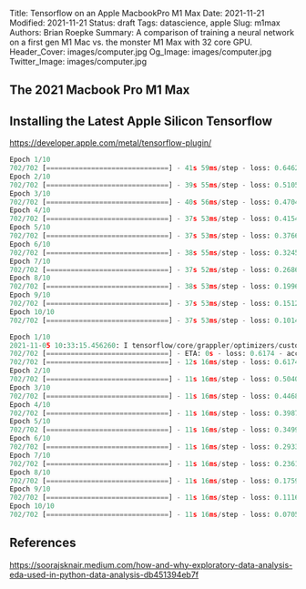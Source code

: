 Title: Tensorflow on an Apple MacbookPro M1 Max
Date: 2021-11-21
Modified: 2021-11-21
Status: draft
Tags: datascience, apple
Slug: m1max
Authors: Brian Roepke
Summary: A comparison of training a neural network on a first gen M1 Mac vs. the monster M1 Max with 32 core GPU.
Header_Cover: images/computer.jpg
Og_Image: images/computer.jpg
Twitter_Image: images/computer.jpg

## The 2021 Macbook Pro M1 Max


## Installing the Latest Apple Silicon Tensorflow

https://developer.apple.com/metal/tensorflow-plugin/ 


```python
Epoch 1/10
702/702 [==============================] - 41s 59ms/step - loss: 0.6462 - accuracy: 0.6129 - val_loss: 0.5476 - val_accuracy: 0.7166
Epoch 2/10
702/702 [==============================] - 39s 55ms/step - loss: 0.5105 - accuracy: 0.7497 - val_loss: 0.5180 - val_accuracy: 0.7447
Epoch 3/10
702/702 [==============================] - 40s 56ms/step - loss: 0.4704 - accuracy: 0.7751 - val_loss: 0.5368 - val_accuracy: 0.7327
Epoch 4/10
702/702 [==============================] - 37s 53ms/step - loss: 0.4154 - accuracy: 0.8047 - val_loss: 0.4735 - val_accuracy: 0.7856
Epoch 5/10
702/702 [==============================] - 37s 53ms/step - loss: 0.3766 - accuracy: 0.8288 - val_loss: 0.4748 - val_accuracy: 0.7804
Epoch 6/10
702/702 [==============================] - 38s 55ms/step - loss: 0.3245 - accuracy: 0.8573 - val_loss: 0.4900 - val_accuracy: 0.7896
Epoch 7/10
702/702 [==============================] - 37s 52ms/step - loss: 0.2686 - accuracy: 0.8879 - val_loss: 0.5298 - val_accuracy: 0.7828
Epoch 8/10
702/702 [==============================] - 38s 53ms/step - loss: 0.1996 - accuracy: 0.9210 - val_loss: 0.5467 - val_accuracy: 0.7868
Epoch 9/10
702/702 [==============================] - 37s 53ms/step - loss: 0.1512 - accuracy: 0.9440 - val_loss: 0.6506 - val_accuracy: 0.7860
Epoch 10/10
702/702 [==============================] - 37s 53ms/step - loss: 0.1014 - accuracy: 0.9628 - val_loss: 0.7223 - val_accuracy: 0.7820
```












```python
Epoch 1/10
2021-11-05 10:33:15.456260: I tensorflow/core/grappler/optimizers/custom_graph_optimizer_registry.cc:112] Plugin optimizer for device_type GPU is enabled.
702/702 [==============================] - ETA: 0s - loss: 0.6174 - accuracy: 0.64862021-11-05 10:33:26.647448: I tensorflow/core/grappler/optimizers/custom_graph_optimizer_registry.cc:112] Plugin optimizer for device_type GPU is enabled.
702/702 [==============================] - 12s 16ms/step - loss: 0.6174 - accuracy: 0.6486 - val_loss: 0.5341 - val_accuracy: 0.7351
Epoch 2/10
702/702 [==============================] - 11s 16ms/step - loss: 0.5040 - accuracy: 0.7541 - val_loss: 0.5037 - val_accuracy: 0.7539
Epoch 3/10
702/702 [==============================] - 11s 16ms/step - loss: 0.4468 - accuracy: 0.7881 - val_loss: 0.4743 - val_accuracy: 0.7687
Epoch 4/10
702/702 [==============================] - 11s 16ms/step - loss: 0.3987 - accuracy: 0.8176 - val_loss: 0.4686 - val_accuracy: 0.7788
Epoch 5/10
702/702 [==============================] - 11s 16ms/step - loss: 0.3499 - accuracy: 0.8434 - val_loss: 0.4670 - val_accuracy: 0.7828
Epoch 6/10
702/702 [==============================] - 11s 16ms/step - loss: 0.2933 - accuracy: 0.8715 - val_loss: 0.4893 - val_accuracy: 0.7848
Epoch 7/10
702/702 [==============================] - 11s 16ms/step - loss: 0.2361 - accuracy: 0.9009 - val_loss: 0.5265 - val_accuracy: 0.7836
Epoch 8/10
702/702 [==============================] - 11s 16ms/step - loss: 0.1759 - accuracy: 0.9302 - val_loss: 0.5924 - val_accuracy: 0.7852
Epoch 9/10
702/702 [==============================] - 11s 16ms/step - loss: 0.1116 - accuracy: 0.9587 - val_loss: 0.6581 - val_accuracy: 0.7804
Epoch 10/10
702/702 [==============================] - 11s 16ms/step - loss: 0.0705 - accuracy: 0.9771 - val_loss: 0.7531 - val_accuracy: 0.7912
```




## References

https://soorajsknair.medium.com/how-and-why-exploratory-data-analysis-eda-used-in-python-data-analysis-db451394eb7f
